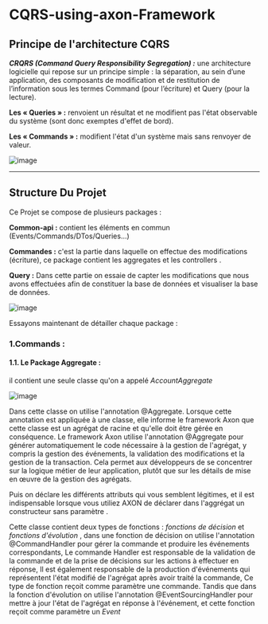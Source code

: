 # CQRS-using-axon-Framework
## Principe de l'architecture CQRS 

***CRQRS (Command Query Responsibility Segregation) :*** 
une architecture logicielle qui repose sur un principe simple : la séparation, au sein d’une application, des composants de modification et de restitution de l’information sous les termes Command (pour l’écriture) et Query (pour la lecture).

**Les « Queries » :** renvoient un résultat et ne modifient pas l'état observable du système (sont donc exemptes d'effet de bord).

**Les « Commands » :** modifient l'état d'un système mais sans renvoyer de valeur.

![image](https://user-images.githubusercontent.com/85801662/219696629-475591f3-dfc2-4651-84ac-a9c5d0f3f5f5.png)

***
## Structure Du Projet 
Ce Projet se compose de plusieurs packages :

**Common-api :** contient les éléments en commun (Events/Commands/DTos/Queries...)

**Commandes :** c'est la partie dans laquelle on effectue des modifications (écriture), ce package contient les aggregates et les controllers .

**Query :** Dans cette partie on essaie de capter les modifications que nous avons effectuées afin de constituer la base de données et visualiser la base de données.

![image](https://user-images.githubusercontent.com/85801662/219712238-f145cdbe-e54d-475c-851c-cf9e7eccc8e0.png)

Essayons maintenant de détailler chaque package :

### 1.Commands :
#### 1.1. Le Package Aggregate :
il contient une seule classe qu'on a appelé *AccountAggregate*

![image](https://user-images.githubusercontent.com/85801662/219717835-7d283d48-41de-4a24-aff9-07aa098a1dd6.png)

 Dans cette classe on utilise l'annotation @Aggregate. Lorsque cette annotation est appliquée à une classe, elle informe le framework Axon que cette classe est un agrégat de racine et qu'elle doit être gérée en conséquence. Le framework Axon utilise l'annotation @Aggregate pour générer automatiquement le code nécessaire à la gestion de l'agrégat, y compris la gestion des événements, la validation des modifications et la gestion de la transaction. Cela permet aux développeurs de se concentrer sur la logique métier de leur application, plutôt que sur les détails de mise en œuvre de la gestion des agrégats.

Puis on déclare les différents attributs qui vous semblent légitimes, et il est indispensable lorsque vous utiliez AXON de déclarer dans l'aggrégat un constructeur sans paramètre .

Cette classe contient deux types de fonctions : *fonctions de décision* et *fonctions d'évolution* , dans une fonction de décision on utilise l'annotation @CommandHandler  pour gérer la commande et produire les événements correspondants, Le commande Handler est responsable de la validation de la commande et de la prise de décisions sur les actions à effectuer en réponse, Il est également responsable de la production d'événements qui représentent l'état modifié de l'agrégat après avoir traité la commande, Ce type de fonction reçoit comme paramètre une commande.  Tandis que dans la fonction d'évolution on utilise l'annotation @EventSourcingHandler pour mettre à jour l'état de l'agrégat en réponse à l'événement, et cette fonction reçoit comme paramètre un *Event* 

